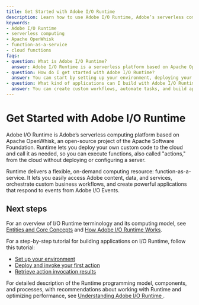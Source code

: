 ```yaml
---
title: Get Started with Adobe I/O Runtime
description: Learn how to use Adobe I/O Runtime, Adobe’s serverless computing platform, to deploy and execute custom code in the cloud without managing servers. Discover how to build scalable applications that integrate with Adobe services and workflows.
keywords:
- Adobe I/O Runtime
- serverless computing
- Apache OpenWhisk
- function-as-a-service
- cloud functions
faqs:
- question: What is Adobe I/O Runtime?
  answer: Adobe I/O Runtime is a serverless platform based on Apache OpenWhisk that lets you deploy and run your own code in the cloud without managing servers. It enables building event-driven applications using functions called actions.
- question: How do I get started with Adobe I/O Runtime?
  answer: You can start by setting up your environment, deploying your first action, and retrieving invocation results with the step-by-step tutorials provided in the documentation.
- question: What kind of applications can I build with Adobe I/O Runtime?
  answer: You can create custom workflows, automate tasks, and build applications that respond to Adobe I/O Events, leveraging Adobe content and data through flexible, on-demand cloud functions.
---
```

# Get Started with Adobe I/O Runtime

Adobe I/O Runtime is Adobe’s serverless computing platform based on Apache OpenWhisk, an open-source project of the Apache Software Foundation. Runtime lets you deploy your own custom code to the cloud and call it as needed, so you can execute functions, also called "actions," from the cloud without deploying or configuring a server. 

Runtime delivers a flexible, on-demand computing resource: function-as-a-service. It  lets you easily access Adobe content, data, and services, orchestrate custom business workflows, and create powerful applications that respond to events from Adobe I/O Events. 

## Next steps

For an overview of I/O Runtime terminology and its computing model, see [Entities and Core Concepts](entities.md) and [How Adobe I/O Runtime Works](how-runtime-works.md).

For a step-by-step tutorial for building applications on I/O Runtime, follow this tutorial:

- [Set up your environment](setup.md)
- [Deploy and invoke your first action](deploy.md)
- [Retrieve action invocation results](activations.md)

For detailed description of the Runtime programming model, components, and processes, with recommendations about working with Runtime and optimizing performance, see [Understanding Adobe I/O Runtime ](understanding-runtime.md).

